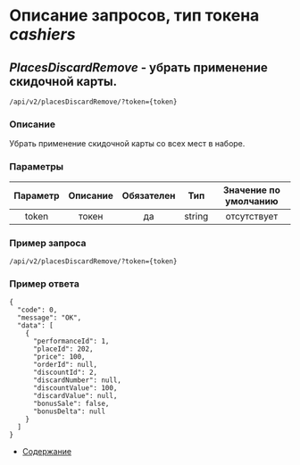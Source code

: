 Описание запросов, тип токена _cashiers_
================================

_PlacesDiscardRemove_ - убрать применение скидочной карты.
------------------------------------
`/api/v2/placesDiscardRemove/?token={token}`

### Описание
Убрать применение скидочной карты со всех мест в наборе.

### Параметры
| Параметр 	|        Описание       	| Обязателен 	|   Тип  	| Значение по умолчанию 	|
|:--------:	|:---------------------:	|:----------:	|:------:	|:---------------------:	|
|   token  	|         токен         	|     да     	| string 	|      отсутствует      	|

### Пример запроса
`/api/v2/placesDiscardRemove/?token={token}`

### Пример ответа
```
{
  "code": 0,
  "message": "OK",
  "data": [
    {
      "performanceId": 1,
      "placeId": 202,
      "price": 100,
      "orderId": null,
      "discountId": 2,
      "discardNumber": null,
      "discountValue": 100,
      "discardValue": null,
      "bonusSale": false,
      "bonusDelta": null
    }
  ]
}
```

* [Содержание](../index)
